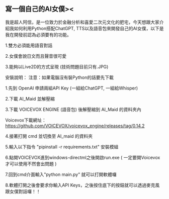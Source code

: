 ## 寫一個自己的AI女僕>< ##
我是超人阿信，是一位致力於金融分析和喜愛二次元文化的肥宅，今天想跟大家介紹我如何利用Python搭配ChatGPT, TTS以及語音包來開發自己的AI女僕，以下是我在開發前認為必須要有的功能。

1.雙方必須能用語音對話

2.女僕會說日文而且聲音很可愛

3.能夠以Live2D的方式呈現 (技術問題目前只有.JPG)

安裝說明：
注意：如果電腦沒有裝Python的話要先下載

1.先到 OpenAI 申請兩組API Key (一組給ChatGPT, 一組給Whisper)

2.下載 AI_Maid 並解壓縮

3.下載 VOICEVOX ENGINE   (語音包)  後解壓縮到 AI_Maid 的資料夾內

Voicevox下載網址：https://github.com/VOICEVOX/voicevox_engine/releases/tag/0.14.2

4.接著打開 cmd 並切換至 AI_maid 的資料夾

5.輸入以下指令 "pipinstall -r requirements.txt" 安裝模組

6.點開VOICEVOX進到windows-directml之後開啟run.exe ( 一定要開Voicevox才可以使用不然會出問題 )

7.回到cmd介面輸入"python main.py" 就可以打開軟體囉

8.軟體打開之後會要求你輸入API Keys，之後按住底下的按鈕就可以透過麥克風跟女僕對話囉！！
